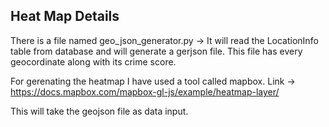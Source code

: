 ## Heat Map Details 

There is a file named geo_json_generator.py -> It will read the LocationInfo table from database and will generate a gerjson file.
This file has every geocordinate along with its crime score.

For gerenating the heatmap I have used a tool called mapbox.
Link -> https://docs.mapbox.com/mapbox-gl-js/example/heatmap-layer/

This will take the geojson file as data input. 
